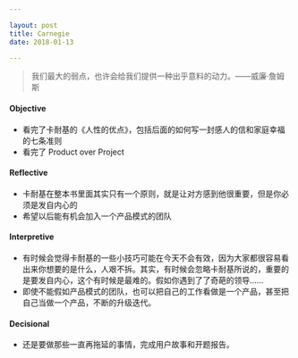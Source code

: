```yaml
---

layout: post
title: Carnegie
date: 2018-01-13

---
```


> 我们最大的弱点，也许会给我们提供一种出乎意料的动力。——威廉·詹姆斯

#### Objective

* 看完了卡耐基的《人性的优点》，包括后面的如何写一封感人的信和家庭幸福的七条准则
* 看完了 Product over Project



#### Reflective

* 卡耐基在整本书里面其实只有一个原则，就是让对方感到他很重要，但是你必须是发自内心的
* 希望以后能有机会加入一个产品模式的团队

#### Interpretive

* 有时候会觉得卡耐基的一些小技巧可能在今天不会有效，因为大家都很容易看出来你想要的是什么，人艰不拆。其实，有时候会忽略卡耐基所说的，重要的是要发自内心，这个有时候是最难的。假如你遇到了了奇葩的领导……
* 即使不能假如产品模式的团队，也可以把自己的工作看做是一个产品，甚至把自己当做一个产品，不断的升级迭代。

#### Decisional

* 还是要做那些一直再拖延的事情，完成用户故事和开题报告。

